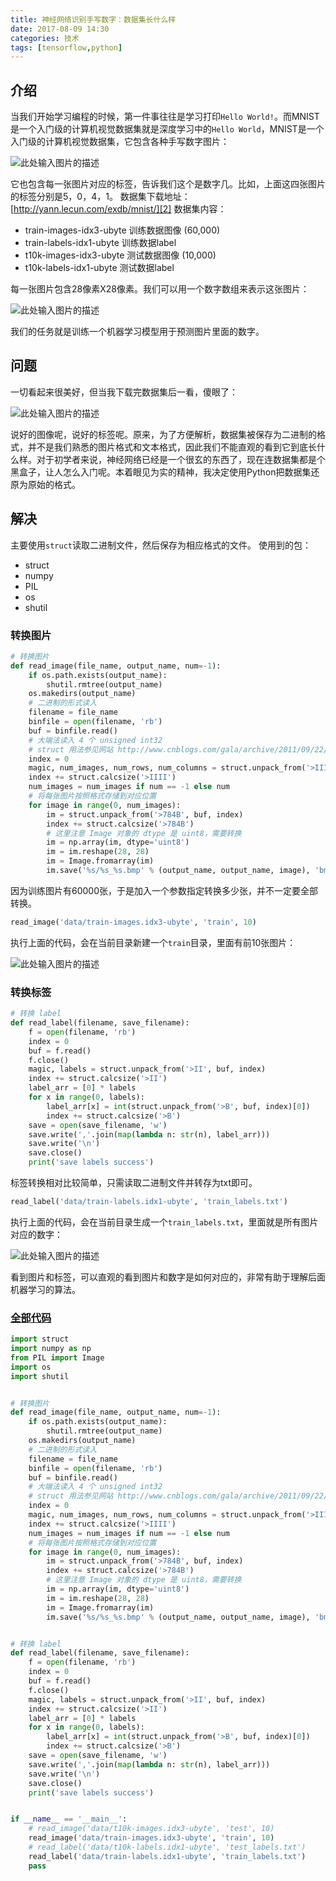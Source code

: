 ```yaml
---
title: 神经网络识别手写数字：数据集长什么样
date: 2017-08-09 14:30
categories: 技术
tags: [tensorflow,python] 
---
```


## 介绍
当我们开始学习编程的时候，第一件事往往是学习打印`Hello World!`。而MNIST是一个入门级的计算机视觉数据集就是深度学习中的`Hello World`，MNIST是一个入门级的计算机视觉数据集，它包含各种手写数字图片：

![此处输入图片的描述][1]

它也包含每一张图片对应的标签，告诉我们这个是数字几。比如，上面这四张图片的标签分别是5，0，4，1。
数据集下载地址：[http://yann.lecun.com/exdb/mnist/][2]
数据集内容：

 - train-images-idx3-ubyte  训练数据图像  (60,000)
 - train-labels-idx1-ubyte    训练数据label
 - t10k-images-idx3-ubyte   测试数据图像  (10,000)
 - t10k-labels-idx1-ubyte     测试数据label

每一张图片包含28像素X28像素。我们可以用一个数字数组来表示这张图片：

![此处输入图片的描述][3]
 
我们的任务就是训练一个机器学习模型用于预测图片里面的数字。

## 问题
一切看起来很美好，但当我下载完数据集后一看，傻眼了：

![此处输入图片的描述][4]

说好的图像呢，说好的标签呢。原来，为了方便解析，数据集被保存为二进制的格式，并不是我们熟悉的图片格式和文本格式，因此我们不能直观的看到它到底长什么样。对于初学者来说，神经网络已经是一个很玄的东西了，现在连数据集都是个黑盒子，让人怎么入门呢。本着眼见为实的精神，我决定使用Python把数据集还原为原始的格式。

## 解决
主要使用`struct`读取二进制文件，然后保存为相应格式的文件。
使用到的包：

- struct
- numpy
- PIL
- os
- shutil

### 转换图片
``` python
# 转换图片
def read_image(file_name, output_name, num=-1):
    if os.path.exists(output_name):
        shutil.rmtree(output_name)
    os.makedirs(output_name)
    # 二进制的形式读入
    filename = file_name
    binfile = open(filename, 'rb')
    buf = binfile.read()
    # 大端法读入 4 个 unsigned int32
    # struct 用法参见网站 http://www.cnblogs.com/gala/archive/2011/09/22/2184801.html
    index = 0
    magic, num_images, num_rows, num_columns = struct.unpack_from('>IIII', buf, index)
    index += struct.calcsize('>IIII')
    num_images = num_images if num == -1 else num
    # 将每张图片按照格式存储到对应位置
    for image in range(0, num_images):
        im = struct.unpack_from('>784B', buf, index)
        index += struct.calcsize('>784B')
        # 这里注意 Image 对象的 dtype 是 uint8，需要转换
        im = np.array(im, dtype='uint8')
        im = im.reshape(28, 28)
        im = Image.fromarray(im)
        im.save('%s/%s_%s.bmp' % (output_name, output_name, image), 'bmp')
```
因为训练图片有60000张，于是加入一个参数指定转换多少张，并不一定要全部转换。
``` python
read_image('data/train-images.idx3-ubyte', 'train', 10)
```
执行上面的代码，会在当前目录新建一个`train`目录，里面有前10张图片：

![此处输入图片的描述][5]

### 转换标签
``` python
# 转换 label
def read_label(filename, save_filename):
    f = open(filename, 'rb')
    index = 0
    buf = f.read()
    f.close()
    magic, labels = struct.unpack_from('>II', buf, index)
    index += struct.calcsize('>II')
    label_arr = [0] * labels
    for x in range(0, labels):
        label_arr[x] = int(struct.unpack_from('>B', buf, index)[0])
        index += struct.calcsize('>B')
    save = open(save_filename, 'w')
    save.write(','.join(map(lambda n: str(n), label_arr)))
    save.write('\n')
    save.close()
    print('save labels success')
```
标签转换相对比较简单，只需读取二进制文件并转存为txt即可。
``` python
read_label('data/train-labels.idx1-ubyte', 'train_labels.txt')
```
执行上面的代码，会在当前目录生成一个`train_labels.txt`，里面就是所有图片对应的数字：

![此处输入图片的描述][6]

看到图片和标签，可以直观的看到图片和数字是如何对应的，非常有助于理解后面机器学习的算法。

### [全部代码][7]
``` python
import struct
import numpy as np
from PIL import Image
import os
import shutil


# 转换图片
def read_image(file_name, output_name, num=-1):
    if os.path.exists(output_name):
        shutil.rmtree(output_name)
    os.makedirs(output_name)
    # 二进制的形式读入
    filename = file_name
    binfile = open(filename, 'rb')
    buf = binfile.read()
    # 大端法读入 4 个 unsigned int32
    # struct 用法参见网站 http://www.cnblogs.com/gala/archive/2011/09/22/2184801.html
    index = 0
    magic, num_images, num_rows, num_columns = struct.unpack_from('>IIII', buf, index)
    index += struct.calcsize('>IIII')
    num_images = num_images if num == -1 else num
    # 将每张图片按照格式存储到对应位置
    for image in range(0, num_images):
        im = struct.unpack_from('>784B', buf, index)
        index += struct.calcsize('>784B')
        # 这里注意 Image 对象的 dtype 是 uint8，需要转换
        im = np.array(im, dtype='uint8')
        im = im.reshape(28, 28)
        im = Image.fromarray(im)
        im.save('%s/%s_%s.bmp' % (output_name, output_name, image), 'bmp')


# 转换 label
def read_label(filename, save_filename):
    f = open(filename, 'rb')
    index = 0
    buf = f.read()
    f.close()
    magic, labels = struct.unpack_from('>II', buf, index)
    index += struct.calcsize('>II')
    label_arr = [0] * labels
    for x in range(0, labels):
        label_arr[x] = int(struct.unpack_from('>B', buf, index)[0])
        index += struct.calcsize('>B')
    save = open(save_filename, 'w')
    save.write(','.join(map(lambda n: str(n), label_arr)))
    save.write('\n')
    save.close()
    print('save labels success')


if __name__ == '__main__':
    # read_image('data/t10k-images.idx3-ubyte', 'test', 10)
    read_image('data/train-images.idx3-ubyte', 'train', 10)
    # read_label('data/t10k-labels.idx1-ubyte', 'test_labels.txt')
    read_label('data/train-labels.idx1-ubyte', 'train_labels.txt')
    pass

```


  [1]: https://files.ciphermagic.cn/mnist1.png
  [2]: http://yann.lecun.com/exdb/mnist/
  [3]: https://files.ciphermagic.cn/mnist3.png
  [4]: https://files.ciphermagic.cn/mnist4.png
  [5]: https://files.ciphermagic.cn/mnist5.png
  [6]: https://files.ciphermagic.cn/mnist6.png
  [7]: https://github.com/ciphermagic/python-learn/blob/master/tensorflow_learn/mnist/transform.py
